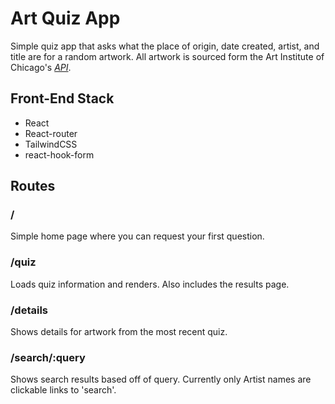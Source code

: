 # Art Quiz App

Simple quiz app that asks what the place of origin, date created, artist, and title are for a random artwork. All artwork is sourced form the Art Institute of Chicago's *[API](https://api.artic.edu/docs/#get-vs-post)*.

## Front-End Stack

- React
- React-router
- TailwindCSS
- react-hook-form

## Routes

### /

Simple home page where you can request your first question.

### /quiz

Loads quiz information and renders. Also includes the results page.

### /details

Shows details for artwork from the most recent quiz.

### /search/:query

Shows search results based off of query. Currently only Artist names are clickable links to 'search'.
